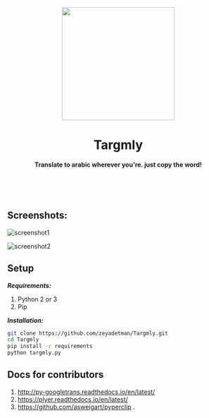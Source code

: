 <div align="center">
	<img src="https://raw.githubusercontent.com/zeyadetman/Targmly/master/avatar.ico" width="256" height="256">
	<h1>Targmly</h1>
	<p>
		<b>Translate to arabic wherever you're. just copy the word!</b>
	</p>
	<br>
	<br>
	<br>
</div>


## Screenshots:
![screenshot1](https://github.com/zeyadetman/Targmly/blob/master/screenshots/screenshot1.jpg)

![screenshot2](https://github.com/zeyadetman/Targmly/blob/master/screenshots/screenshot2.jpg)


## Setup
***Requirements:***
1. Python 2 or 3
1. Pip

***Installation:***
```bash
git clone https://github.com/zeyadetman/Targmly.git
cd Targmly
pip install -r requirements
python targmly.py
```


## Docs for contributors
1. http://py-googletrans.readthedocs.io/en/latest/
1. https://plyer.readthedocs.io/en/latest/
1. https://github.com/asweigart/pyperclip
.
